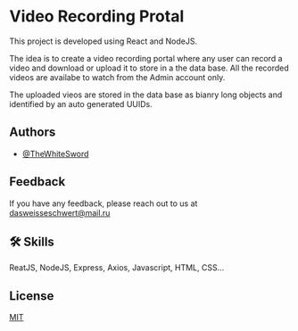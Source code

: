 
# Video Recording Protal

This project is developed using React and NodeJS.

The idea is to create a video recording portal where any user can record a video and download or upload it to store in a the data base.
All the recorded videos are availabe to watch from the Admin account only.

The uploaded vieos are stored in the data base as bianry long objects and identified by an auto generated UUIDs.





## Authors

- [@TheWhiteSword](https://github.com/TheWhiteSword)


## Feedback

If you have any feedback, please reach out to us at dasweisseschwert@mail.ru


## 🛠 Skills
ReatJS, NodeJS, Express, Axios, Javascript, HTML, CSS...


## License

[MIT](https://choosealicense.com/licenses/mit/)

